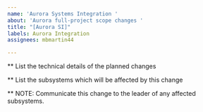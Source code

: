 ```yaml
---
name: 'Aurora Systems Integration '
about: 'Aurora full-project scope changes '
title: "[Aurora SI]"
labels: Aurora Integration
assignees: mbmartin44

---
```


** List the technical details of the planned changes

** List the subsystems which will be affected by this change

** NOTE:  Communicate this change to the leader of any affected subsystems.
